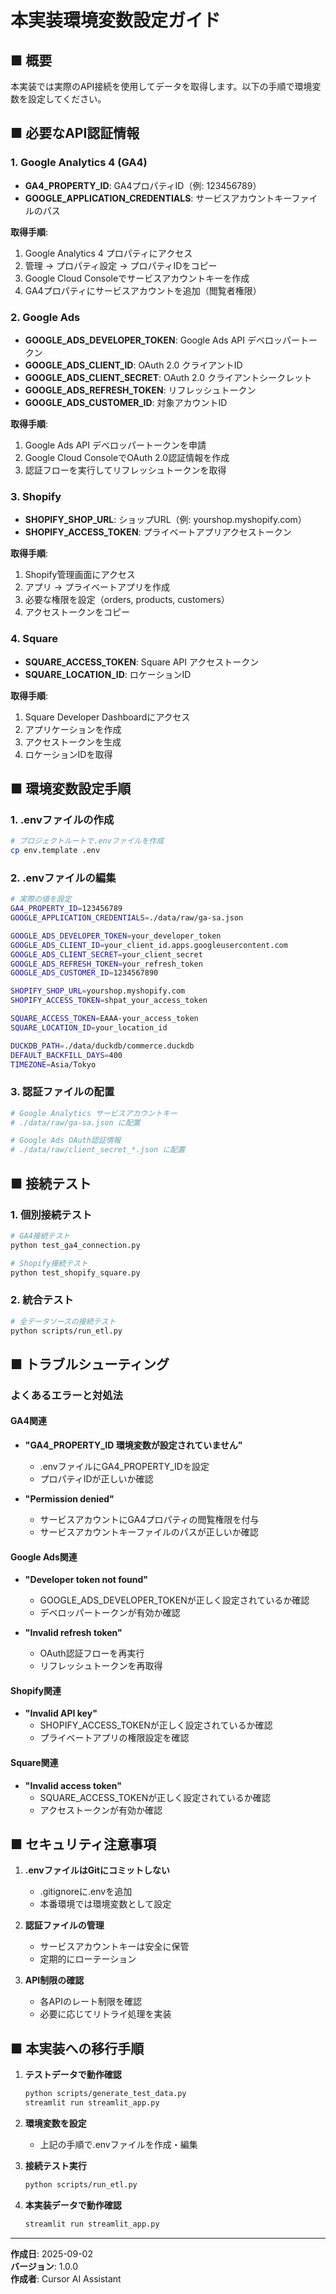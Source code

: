 # 本実装環境変数設定ガイド

## ■ 概要
本実装では実際のAPI接続を使用してデータを取得します。以下の手順で環境変数を設定してください。

## ■ 必要なAPI認証情報

### 1. Google Analytics 4 (GA4)
- **GA4_PROPERTY_ID**: GA4プロパティID（例: 123456789）
- **GOOGLE_APPLICATION_CREDENTIALS**: サービスアカウントキーファイルのパス

**取得手順**:
1. Google Analytics 4 プロパティにアクセス
2. 管理 → プロパティ設定 → プロパティIDをコピー
3. Google Cloud Consoleでサービスアカウントキーを作成
4. GA4プロパティにサービスアカウントを追加（閲覧者権限）

### 2. Google Ads
- **GOOGLE_ADS_DEVELOPER_TOKEN**: Google Ads API デベロッパートークン
- **GOOGLE_ADS_CLIENT_ID**: OAuth 2.0 クライアントID
- **GOOGLE_ADS_CLIENT_SECRET**: OAuth 2.0 クライアントシークレット
- **GOOGLE_ADS_REFRESH_TOKEN**: リフレッシュトークン
- **GOOGLE_ADS_CUSTOMER_ID**: 対象アカウントID

**取得手順**:
1. Google Ads API デベロッパートークンを申請
2. Google Cloud ConsoleでOAuth 2.0認証情報を作成
3. 認証フローを実行してリフレッシュトークンを取得

### 3. Shopify
- **SHOPIFY_SHOP_URL**: ショップURL（例: yourshop.myshopify.com）
- **SHOPIFY_ACCESS_TOKEN**: プライベートアプリアクセストークン

**取得手順**:
1. Shopify管理画面にアクセス
2. アプリ → プライベートアプリを作成
3. 必要な権限を設定（orders, products, customers）
4. アクセストークンをコピー

### 4. Square
- **SQUARE_ACCESS_TOKEN**: Square API アクセストークン
- **SQUARE_LOCATION_ID**: ロケーションID

**取得手順**:
1. Square Developer Dashboardにアクセス
2. アプリケーションを作成
3. アクセストークンを生成
4. ロケーションIDを取得

## ■ 環境変数設定手順

### 1. .envファイルの作成
```bash
# プロジェクトルートで.envファイルを作成
cp env.template .env
```

### 2. .envファイルの編集
```bash
# 実際の値を設定
GA4_PROPERTY_ID=123456789
GOOGLE_APPLICATION_CREDENTIALS=./data/raw/ga-sa.json

GOOGLE_ADS_DEVELOPER_TOKEN=your_developer_token
GOOGLE_ADS_CLIENT_ID=your_client_id.apps.googleusercontent.com
GOOGLE_ADS_CLIENT_SECRET=your_client_secret
GOOGLE_ADS_REFRESH_TOKEN=your_refresh_token
GOOGLE_ADS_CUSTOMER_ID=1234567890

SHOPIFY_SHOP_URL=yourshop.myshopify.com
SHOPIFY_ACCESS_TOKEN=shpat_your_access_token

SQUARE_ACCESS_TOKEN=EAAA-your_access_token
SQUARE_LOCATION_ID=your_location_id

DUCKDB_PATH=./data/duckdb/commerce.duckdb
DEFAULT_BACKFILL_DAYS=400
TIMEZONE=Asia/Tokyo
```

### 3. 認証ファイルの配置
```bash
# Google Analytics サービスアカウントキー
# ./data/raw/ga-sa.json に配置

# Google Ads OAuth認証情報
# ./data/raw/client_secret_*.json に配置
```

## ■ 接続テスト

### 1. 個別接続テスト
```bash
# GA4接続テスト
python test_ga4_connection.py

# Shopify接続テスト
python test_shopify_square.py
```

### 2. 統合テスト
```bash
# 全データソースの接続テスト
python scripts/run_etl.py
```

## ■ トラブルシューティング

### よくあるエラーと対処法

#### GA4関連
- **"GA4_PROPERTY_ID 環境変数が設定されていません"**
  - .envファイルにGA4_PROPERTY_IDを設定
  - プロパティIDが正しいか確認

- **"Permission denied"**
  - サービスアカウントにGA4プロパティの閲覧権限を付与
  - サービスアカウントキーファイルのパスが正しいか確認

#### Google Ads関連
- **"Developer token not found"**
  - GOOGLE_ADS_DEVELOPER_TOKENが正しく設定されているか確認
  - デベロッパートークンが有効か確認

- **"Invalid refresh token"**
  - OAuth認証フローを再実行
  - リフレッシュトークンを再取得

#### Shopify関連
- **"Invalid API key"**
  - SHOPIFY_ACCESS_TOKENが正しく設定されているか確認
  - プライベートアプリの権限設定を確認

#### Square関連
- **"Invalid access token"**
  - SQUARE_ACCESS_TOKENが正しく設定されているか確認
  - アクセストークンが有効か確認

## ■ セキュリティ注意事項

1. **.envファイルはGitにコミットしない**
   - .gitignoreに.envを追加
   - 本番環境では環境変数として設定

2. **認証ファイルの管理**
   - サービスアカウントキーは安全に保管
   - 定期的にローテーション

3. **API制限の確認**
   - 各APIのレート制限を確認
   - 必要に応じてリトライ処理を実装

## ■ 本実装への移行手順

1. **テストデータで動作確認**
   ```bash
   python scripts/generate_test_data.py
   streamlit run streamlit_app.py
   ```

2. **環境変数を設定**
   - 上記の手順で.envファイルを作成・編集

3. **接続テスト実行**
   ```bash
   python scripts/run_etl.py
   ```

4. **本実装データで動作確認**
   ```bash
   streamlit run streamlit_app.py
   ```

---

**作成日**: 2025-09-02  
**バージョン**: 1.0.0  
**作成者**: Cursor AI Assistant
